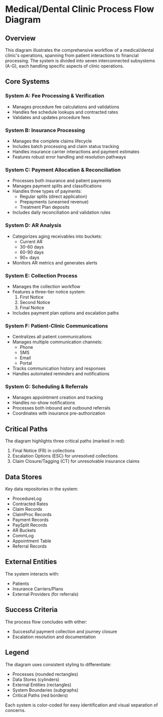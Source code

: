 # Medical/Dental Clinic Process Flow Diagram

## Overview
This diagram illustrates the comprehensive workflow of a medical/dental clinic's operations, spanning from patient interactions to financial processing. The system is divided into seven interconnected subsystems (A-G), each handling specific aspects of clinic operations.

## Core Systems

### System A: Fee Processing & Verification
- Manages procedure fee calculations and validations
- Handles fee schedule lookups and contracted rates
- Validates and updates procedure fees

### System B: Insurance Processing
- Manages the complete claims lifecycle
- Includes batch processing and claim status tracking
- Handles insurance carrier interactions and payment estimates
- Features robust error handling and resolution pathways

### System C: Payment Allocation & Reconciliation
- Processes both insurance and patient payments
- Manages payment splits and classifications
- Handles three types of payments:
  - Regular splits (direct application)
  - Prepayments (unearned revenue)
  - Treatment Plan deposits
- Includes daily reconciliation and validation rules

### System D: AR Analysis
- Categorizes aging receivables into buckets:
  - Current AR
  - 30-60 days
  - 60-90 days
  - 90+ days
- Monitors AR metrics and generates alerts

### System E: Collection Process
- Manages the collection workflow
- Features a three-tier notice system:
  1. First Notice
  2. Second Notice
  3. Final Notice
- Includes payment plan options and escalation paths

### System F: Patient-Clinic Communications
- Centralizes all patient communications
- Manages multiple communication channels:
  - Phone
  - SMS
  - Email
  - Portal
- Tracks communication history and responses
- Handles automated reminders and notifications

### System G: Scheduling & Referrals
- Manages appointment creation and tracking
- Handles no-show notifications
- Processes both inbound and outbound referrals
- Coordinates with insurance pre-authorization

## Critical Paths
The diagram highlights three critical paths (marked in red):
1. Final Notice (FR) in collections
2. Escalation Options (ESC) for unresolved collections
3. Claim Closure/Tagging (CT) for unresolvable insurance claims

## Data Stores
Key data repositories in the system:
- ProcedureLog
- Contracted Rates
- Claim Records
- ClaimProc Records
- Payment Records
- PaySplit Records
- AR Buckets
- CommLog
- Appointment Table
- Referral Records

## External Entities
The system interacts with:
- Patients
- Insurance Carriers/Plans
- External Providers (for referrals)

## Success Criteria
The process flow concludes with either:
- Successful payment collection and journey closure
- Escalation resolution and documentation

## Legend
The diagram uses consistent styling to differentiate:
- Processes (rounded rectangles)
- Data Stores (cylinders)
- External Entities (rectangles)
- System Boundaries (subgraphs)
- Critical Paths (red borders)

Each system is color-coded for easy identification and visual separation of concerns.
